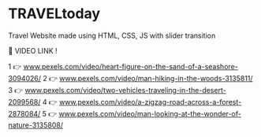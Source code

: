 # TRAVELtoday
Travel Website made using HTML, CSS, JS with slider transition

:star2: VIDEO LINK !

1 :point_right: www.pexels.com/video/heart-figure-on-the-sand-of-a-seashore-3094026/
2 :point_right: www.pexels.com/video/man-hiking-in-the-woods-3135811/
3 :point_right: www.pexels.com/video/two-vehicles-traveling-in-the-desert-2099568/
4 :point_right: www.pexels.com/video/a-zigzag-road-across-a-forest-2878084/
5 :point_right: www.pexels.com/video/man-looking-at-the-wonder-of-nature-3135808/
